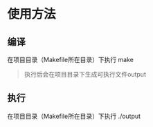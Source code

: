 # 使用方法

## 编译

在项目目录（Makefile所在目录）下执行
    make
> 执行后会在项目目录下生成可执行文件output

## 执行

在项目目录（Makefile所在目录）下执行
    ./output

